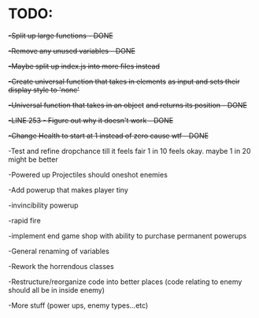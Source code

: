 # TODO:

~~-Split up large functions - DONE~~

~~-Remove any unused variables - DONE~~

~~-Maybe split up index.js into more files instead~~

~~-Create universal function that takes in elements~~
~~as input and sets their display style to 'none'~~

~~-Universal function that takes in an object~~
~~and returns its position - DONE~~

~~-LINE 253 - Figure out why it doesn't work - DONE~~

~~-Change Health to start at 1 instead of zero cause wtf - DONE~~

-Test and refine dropchance till it feels fair
1 in 10 feels okay. maybe 1 in 20 might be better

-Powered up Projectiles should oneshot enemies

-Add powerup that makes player tiny

-invincibility powerup

-rapid fire

-implement end game shop with ability to purchase permanent powerups

-General renaming of variables

-Rework the horrendous classes

-Restructure/reorganize code into better places
(code relating to enemy should all be in inside enemy)


-More stuff (power ups, enemy types...etc)
